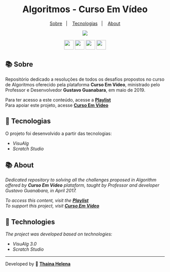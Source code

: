 <h1 align="center"> 
    Algoritmos - Curso Em Vídeo
</h1>

<p align="center">
  <a href="#-sobre">Sobre</a>&nbsp;&nbsp;&nbsp;|&nbsp;&nbsp;&nbsp;
  <a href="#-tecnologias">Tecnologias</a>&nbsp;&nbsp;&nbsp;|&nbsp;&nbsp;&nbsp;
  <a href="#-about">About</a>
</p>

<p align="center">
    <img src="https://4.bp.blogspot.com/--i_TrV-srFI/VvjQWx5vbFI/AAAAAAAARD0/oRb9U9rZObkXxnUygLgz--s_JdGxAUalQ/s1600/BANNER.jpg">
</p>   

<p align="center">
    <a href="https://www.facebook.com/CursosEmVideo/" target="_blank"><img class="link" src="https://i.imgur.com/s9wDAAI.png?1" width="30rem"></a> <a href="https://www.youtube.com/watch?v=Ejkb_YpuHWs&list=PLHz_AreHm4dkZ9-atkcmcBaMZdmLHft8n&ab_channel=CursoemV%C3%ADdeo" target="_blank"><img class="link" src="https://i.imgur.com/zG40AZC.png?1" width="30rem"></a> <a href="https://twitter.com/guanabara" target="_blank"><img class="link" src="https://i.imgur.com/0Xfla8g.png?1" width="30rem"></a> <a href="https://www.cursoemvideo.com/" target="_blank"><img class="link" src="https://i.imgur.com/skUash9.png?1" width="30rem"></a>
</p>

## 📚 Sobre

Repositório dedicado a resoluções de todos os desafios propostos no curso de Algoritmos oferecido pela plataforma **Curso Em Vídeo**, ministrado pelo Professor e Desenvolvedor **Gustavo Guanabara**, em maio de 2019.

Para ter acesso a este conteúdo, acesse a [**Playlist**](https://www.youtube.com/watch?v=8mei6uVttho&list=PLHz_AreHm4dmSj0MHol_aoNYCSGFqvfXV)   
Para apoiar este projeto, acesse [**Curso Em Vídeo**](https://www.cursoemvideo.com/apoie)  


## 🚀 Tecnologias
O projeto foi desenvolvido a partir das tecnologias:

- *VisuAlg* 
- *Scratch Studio*

## 📚 About
*Dedicated repository to solving all the challenges proposed in Algorithm offered by **Curso Em Vídeo** plataform, taught by Professor and developer Gustavo Guanabara, in April 2017.*

*To access this content, visit the [**Playlist**](https://www.youtube.com/watch?v=8mei6uVttho&list=PLHz_AreHm4dmSj0MHol_aoNYCSGFqvfXV)*   
*To support this project, visit [**Curso Em Vídeo**](https://www.cursoemvideo.com/apoie)*


## 🚀 Technologies
*The project was developed based on technologies:*

- *VisuAlg 3.0*
- *Scratch Studio*

--------------

Developed by 🍁 [**Thaina Helena**](https://github.com/Thainahelena)
